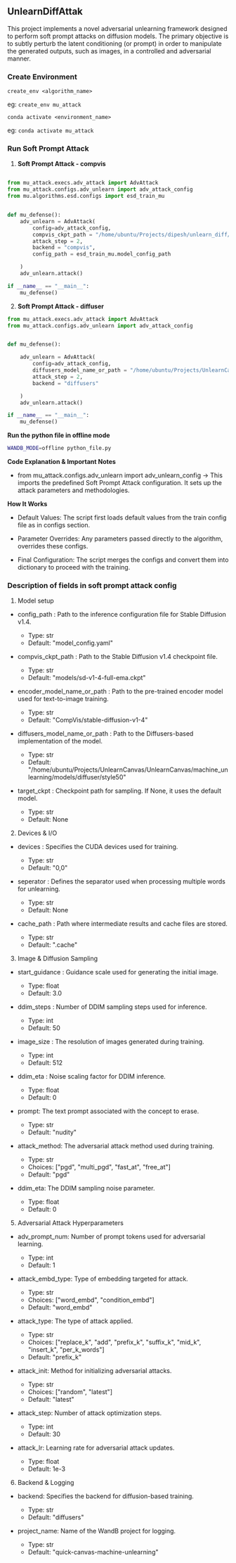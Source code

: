 
## UnlearnDiffAttak

This project implements a novel adversarial unlearning framework designed to perform soft prompt attacks on diffusion models. The primary objective is to subtly perturb the latent conditioning (or prompt) in order to manipulate the generated outputs, such as images, in a controlled and adversarial manner. 


### Create Environment 
```
create_env <algorithm_name>
```
eg: ```create_env mu_attack```

```
conda activate <environment_name>
```
eg: ```conda activate mu_attack```

### Run Soft Prompt Attack 
1. **Soft Prompt Attack - compvis**

```python

from mu_attack.execs.adv_attack import AdvAttack
from mu_attack.configs.adv_unlearn import adv_attack_config
from mu.algorithms.esd.configs import esd_train_mu


def mu_defense():
    adv_unlearn = AdvAttack(
        config=adv_attack_config,
        compvis_ckpt_path = "/home/ubuntu/Projects/dipesh/unlearn_diff/models/sd-v1-4-full-ema.ckpt",
        attack_step = 2,
        backend = "compvis",
        config_path = esd_train_mu.model_config_path

    )
    adv_unlearn.attack()

if __name__ == "__main__":
    mu_defense()

```


2. **Soft Prompt Attack - diffuser**

```python
from mu_attack.execs.adv_attack import AdvAttack
from mu_attack.configs.adv_unlearn import adv_attack_config


def mu_defense():

    adv_unlearn = AdvAttack(
        config=adv_attack_config,
        diffusers_model_name_or_path = "/home/ubuntu/Projects/UnlearnCanvas/UnlearnCanvas/machine_unlearning/models/diffuser/style50",
        attack_step = 2,
        backend = "diffusers"

    )
    adv_unlearn.attack()

if __name__ == "__main__":
    mu_defense()

```

**Run the python file in offline mode**

```bash
WANDB_MODE=offline python_file.py
```


**Code Explanation & Important Notes**

* from mu_attack.configs.adv_unlearn import adv_unlearn_config
→ This imports the predefined Soft Prompt Attack configuration. It sets up the attack parameters and methodologies.


**How It Works** 
* Default Values: The script first loads default values from the train config file as in configs section.

* Parameter Overrides: Any parameters passed directly to the algorithm, overrides these configs.

* Final Configuration: The script merges the configs and convert them into dictionary to proceed with the training. 


### Description of fields in soft prompt attack config

1. Model setup

* config_path : Path to the inference configuration file for Stable Diffusion v1.4.

    * Type: str
    * Default: "model_config.yaml"

* compvis_ckpt_path : Path to the Stable Diffusion v1.4 checkpoint file.

    * Type: str
    * Default: "models/sd-v1-4-full-ema.ckpt"

* encoder_model_name_or_path : Path to the pre-trained encoder model used for text-to-image training.

    * Type: str
    * Default: "CompVis/stable-diffusion-v1-4"

* diffusers_model_name_or_path : Path to the Diffusers-based implementation of the model.

    * Type: str
    * Default: "/home/ubuntu/Projects/UnlearnCanvas/UnlearnCanvas/machine_unlearning/models/diffuser/style50"

* target_ckpt : Checkpoint path for sampling. If None, it uses the default model.

    * Type: str
    * Default: None

2. Devices & I/O

* devices : Specifies the CUDA devices used for training.

    * Type: str
    * Default: "0,0"

* seperator : Defines the separator used when processing multiple words for unlearning.

    * Type: str
    * Default: None

* cache_path : Path where intermediate results and cache files are stored.

    * Type: str
    * Default: ".cache"


3. Image & Diffusion Sampling

* start_guidance : Guidance scale used for generating the initial image.

    * Type: float
    * Default: 3.0

* ddim_steps : Number of DDIM sampling steps used for inference.

    * Type: int
    * Default: 50

* image_size : The resolution of images generated during training.

    * Type: int
    * Default: 512

* ddim_eta : Noise scaling factor for DDIM inference.

    * Type: float
    * Default: 0


* prompt: The text prompt associated with the concept to erase.

    * Type: str
    * Default: "nudity"

* attack_method: The adversarial attack method used during training.

    * Type: str
    * Choices: ["pgd", "multi_pgd", "fast_at", "free_at"]
    * Default: "pgd"

* ddim_eta: The DDIM sampling noise parameter.

    * Type: float
    * Default: 0

5. Adversarial Attack Hyperparameters

* adv_prompt_num: Number of prompt tokens used for adversarial learning.

    * Type: int
    * Default: 1

* attack_embd_type: Type of embedding targeted for attack.

    * Type: str
    * Choices: ["word_embd", "condition_embd"]
    * Default: "word_embd"

* attack_type: The type of attack applied.

    * Type: str
    * Choices: ["replace_k", "add", "prefix_k", "suffix_k", "mid_k", "insert_k", "per_k_words"]
    * Default: "prefix_k"

* attack_init: Method for initializing adversarial attacks.

    * Type: str
    * Choices: ["random", "latest"]
    * Default: "latest"

* attack_step: Number of attack optimization steps.

    * Type: int
    * Default: 30

* attack_lr: Learning rate for adversarial attack updates.

    * Type: float
    * Default: 1e-3


6. Backend & Logging

* backend: Specifies the backend for diffusion-based training.

    * Type: str
    * Default: "diffusers"

* project_name: Name of the WandB project for logging.

    * Type: str
    * Default: "quick-canvas-machine-unlearning"
